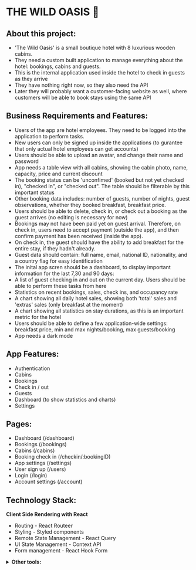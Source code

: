 # THE WILD OASIS 🏨

## About this project:

- 'The Wild Oasis' is a small boutique hotel with 8 luxurious wooden cabins.
- They need a custom built application to manage everything about the hotel: bookings, cabins and guests.
- This is the internal application used inside the hotel to check in guests as they arrive
- They have nothing right now, so they also need the API
- Later they will probably want a customer-facing website as well, where customers will be able to book stays using the same API

## Business Requirements and Features:

- Users of the app are hotel employees. They need to be logged into the application to perform tasks.
- New users can only be signed up inside the applications (to gurantee that only actual hotel employees can get accounts)
- Users should be able to upload an avatar, and change their name and password
- App needs a table view with all cabins, showing the cabin photo, name, capacity, price and current discount
- The booking status can be 'unconfimed' (booked but not yet checked in), "checked in", or "checked out". The table should be filterable by this important status
- Other booking data includes: number of guests, number of nights, guest observations, whether they booked breakfast, breakfast price.
- Users should be able to delete, check in, or check out a booking as the guest arrives (no editing is necessary for now)
- Bookings may not have been paid yet on guest arrival. Therefore, on check in, users need to accept payment (outside the app), and then confirm payment has been received (inside the app).
- On check in, the guest should have the ability to add breakfast for the entire stay, if they hadn't already.
- Guest data should contain: full name, email, national ID, nationality, and a country flag for easy identification
- The inital app scren should be a dashboard, to display important information for the last 7,30 and 90 days:
- A list of guest checking in and out on the current day. Users should be able to perform these tasks from here
- Statistics on recent bookings, sales, check ins, and occupancy rate
- A chart showing all daily hotel sales, showing both 'total' sales and 'extras' sales (only breakfast at the moment)
- A chart showing all statistics on stay durations, as this is an important metric for the hotel
- Users should be able to define a few application-wide settings: breakfast price, min and max nights/booking, max guests/booking
- App needs a dark mode

## App Features:

- Authentication
- Cabins
- Bookings
- Check in / out
- Guests
- Dashboard (to show statistics and charts)
- Settings

## Pages:

- Dashboard (/dashboard)
- Bookings (/bookings)
- Cabins (/cabins)
- Booking check in (/checkin/:bookingID)
- App settings (/settings)
- User sign up (/users)
- Login (/login)
- Account settings (/account)

## Technology Stack:

**Client Side Rendering with React**

- Routing - React Routeer
- Styling - Styled components
- Remote State Management - React Query
- UI State Management - Context API
- Form management - React Hook Form
<details>
  <summary><strong>Other tools:</strong></summary>
  <ul>
<li> React icons </li>
<li> React hot toast (for notifications) </li>
<li> Recharts (for displaying beautiful charts) </li>
<li> date-fns (for date modification) </li>
<li> Supabase (for remote state storage and api build) </li>
</ul>
</details>
